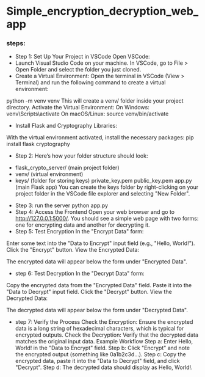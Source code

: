 # Simple_encryption_decryption_web_app
### steps:

- Step 1: Set Up Your Project in VSCode
Open VSCode:
- Launch Visual Studio Code on your machine.
In VSCode, go to File > Open Folder and select the folder you just cloned.
- Create a Virtual Environment:
Open the terminal in VSCode (View > Terminal) and run the following command to create a virtual environment:

python -m venv venv
This will create a venv/ folder inside your project directory.
Activate the Virtual Environment:
On Windows:
venv\Scripts\activate
On macOS/Linux:
source venv/bin/activate
- Install Flask and Cryptography Libraries:

With the virtual environment activated, install the necessary packages:
pip install flask cryptography
- Step 2: 
Here’s how your folder structure should look:

* flask_crypto_server/ (main project folder)
* venv/ (virtual environment)
* keys/ (folder for storing keys)
private_key.pem
public_key.pem
app.py (main Flask app)
You can create the keys folder by right-clicking on your project folder in the VSCode file explorer and selecting "New Folder".

- Step 3: run  the server
  python app.py
- Step 4: Access the Frontend
Open your web browser and go to http://127.0.0.1:5000/.
You should see a simple web page with two forms: one for encrypting data and another for decrypting it.
- Step 5: Test Encryption
In the "Encrypt Data" form:

Enter some text into the "Data to Encrypt" input field (e.g., "Hello, World!").
Click the "Encrypt" button.
View the Encrypted Data:

The encrypted data will appear below the form under "Encrypted Data".
- step 6:  Test Decryption
In the "Decrypt Data" form:

Copy the encrypted data from the "Encrypted Data" field.
Paste it into the "Data to Decrypt" input field.
Click the "Decrypt" button.
View the Decrypted Data:

The decrypted data will appear below the form under "Decrypted Data".
- step 7: Verify the Process
Check the Encryption: Ensure the encrypted data is a long string of hexadecimal characters, which is typical for encrypted outputs.
Check the Decryption: Verify that the decrypted data matches the original input data.
Example Workflow
Step a: Enter Hello, World! in the "Data to Encrypt" field.
Step b: Click "Encrypt" and note the encrypted output (something like 0a1b2c3d...).
Step c: Copy the encrypted data, paste it into the "Data to Decrypt" field, and click "Decrypt".
Step d: The decrypted data should display as Hello, World!.
